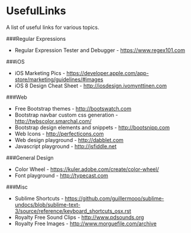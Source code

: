 # UsefulLinks
A list of useful links for various topics.

###Regular Expressions
* Regular Expression Tester and Debugger - https://www.regex101.com

###iOS
* iOS Marketing Pics - https://developer.apple.com/app-store/marketing/guidelines/#images 
* iOS 8 Design Cheat Sheet - http://iosdesign.ivomynttinen.com 

###Web
* Free Bootstrap themes - http://bootswatch.com
* Bootstrap navbar custom css generation - http://twbscolor.smarchal.com/
* Bootstrap design elements and snippets - http://bootsnipp.com
* Web Icons - http://perfecticons.com
* Web design playground - http://dabblet.com
* Javascript playground - http://jsfiddle.net

###General Design
* Color Wheel - https://kuler.adobe.com/create/color-wheel/
* Font playground - http://typecast.com

###Misc
* Sublime Shortcuts - https://github.com/guillermooo/sublime-undocs/blob/sublime-text-3/source/reference/keyboard_shortcuts_osx.rst
* Royalty Free Sound Clips - http://www.pdsounds.org
* Royalty Free Images - http://www.morguefile.com/archive
